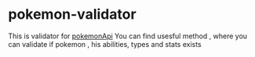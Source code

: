 # pokemon-validator

This is validator for [pokemonApi](pokeapi.co)
You can find usesful method , where you can validate if pokemon , his abilities, types and stats exists
